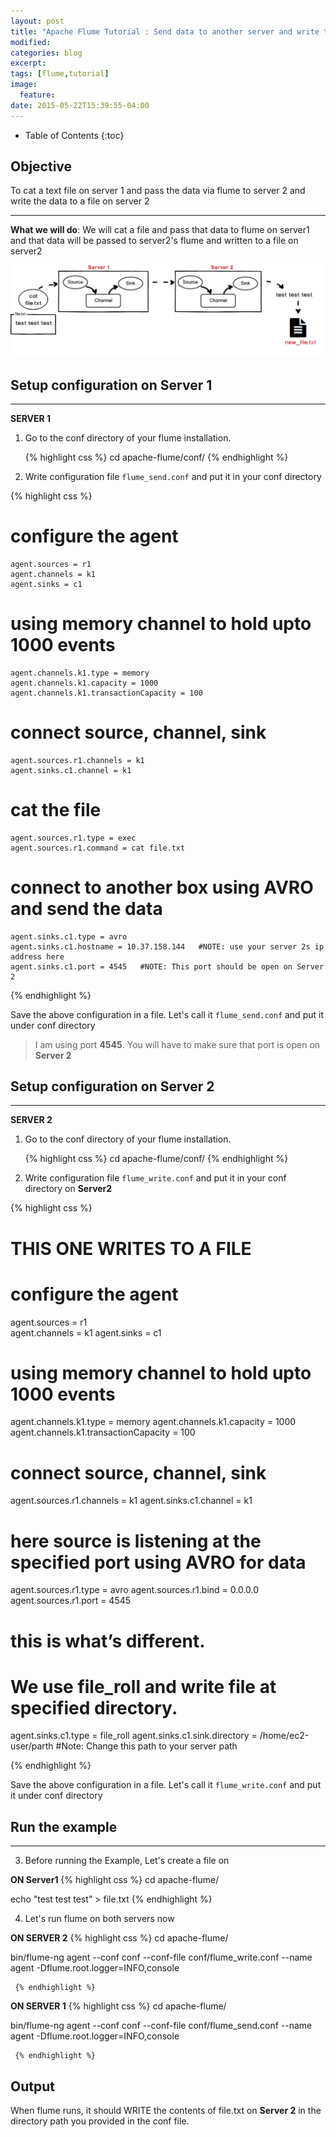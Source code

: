 ```yaml
---
layout: post
title: "Apache Flume Tutorial : Send data to another server and write that data to a file"
modified:
categories: blog
excerpt:
tags: [flume,tutorial]
image:
  feature:
date: 2015-05-22T15:39:55-04:00
---
```

* Table of Contents
{:toc}

## Objective 
To cat a text file on server 1 and pass the data via flume to server 2 and write the data to a file on server 2

--- 
 

 

**What we will do**: We will cat a file and pass that data to flume on server1  and that data will be passed to server2's flume and written to a file on server2

![](/images/this/flume/write_to_file_another_server.png)




## Setup configuration on Server 1
--- 
 **SERVER 1** 

1) Go to the conf directory of your flume installation.
           
 	 {% highlight css %}
 	 cd apache-flume/conf/
 	 {% endhighlight %}
 

2) Write configuration file <code>flume_send.conf</code> and put it in your conf directory
          
{% highlight css %}  
# configure the agent
    agent.sources = r1
    agent.channels = k1
    agent.sinks = c1

# using memory channel to hold upto 1000 events
    agent.channels.k1.type = memory
    agent.channels.k1.capacity = 1000
    agent.channels.k1.transactionCapacity = 100

# connect source, channel, sink 
    agent.sources.r1.channels = k1
    agent.sinks.c1.channel = k1

# cat the file 
    agent.sources.r1.type = exec
    agent.sources.r1.command = cat file.txt

# connect to another box using AVRO and send the data
    agent.sinks.c1.type = avro
    agent.sinks.c1.hostname = 10.37.158.144   #NOTE: use your server 2s ip address here
    agent.sinks.c1.port = 4545   #NOTE: This port should be open on Server 2
 {% endhighlight %}

Save the above configuration in a file. Let's call it <code>flume_send.conf</code> and put it under conf directory

 > I am using port **4545**. You will have to make sure that port is open on **Server 2**




## Setup configuration on Server 2
--- 
**SERVER 2** 

1) Go to the conf directory of your flume installation.
           
 	 {% highlight css %}
 	 cd apache-flume/conf/
 	 {% endhighlight %}
 	 
2)  Write configuration file <code>flume_write.conf</code> and put it in your conf directory on **Server2**
   
   {% highlight css %}
# THIS ONE WRITES TO A FILE
# configure the agent
   agent.sources = r1	
   agent.channels = k1
   agent.sinks = c1
 
# using memory channel to hold upto 1000 events
   agent.channels.k1.type = memory
   agent.channels.k1.capacity = 1000
   agent.channels.k1.transactionCapacity = 100
 
# connect source, channel, sink 
   agent.sources.r1.channels = k1
   agent.sinks.c1.channel = k1

# here source is listening at the specified port using AVRO for data
   agent.sources.r1.type = avro
   agent.sources.r1.bind = 0.0.0.0
   agent.sources.r1.port = 4545
 
# this is what’s different. 
# We use file_roll and write file at specified directory. 
   agent.sinks.c1.type = file_roll
   agent.sinks.c1.sink.directory = /home/ec2-user/parth   #Note: Change this path to your server path

   {% endhighlight %}
   
   Save the above configuration in a file. Let's call it <code>flume_write.conf</code> and put it under conf directory
   
   
   
## Run the example  
--- 
3) Before running the Example, Let's create a file on
 
**ON Server1**
 {% highlight css %}
cd apache-flume/
 	 
echo "test test test" > file.txt
 	 {% endhighlight %}

4) Let's run flume on both servers now

**ON SERVER 2**
     {% highlight css %}
cd apache-flume/

bin/flume-ng agent --conf conf --conf-file conf/flume_write.conf --name agent -Dflume.root.logger=INFO,console
 	 
 	 {% endhighlight %}


**ON SERVER 1**
     {% highlight css %}
cd apache-flume/

bin/flume-ng agent --conf conf --conf-file conf/flume_send.conf --name agent -Dflume.root.logger=INFO,console
 	 
 	 {% endhighlight %}
     
      
      
      
## Output
 When flume runs, it should WRITE the contents of file.txt on **Server 2** in the directory path you provided in the conf file. 

 
 
 
 
 
